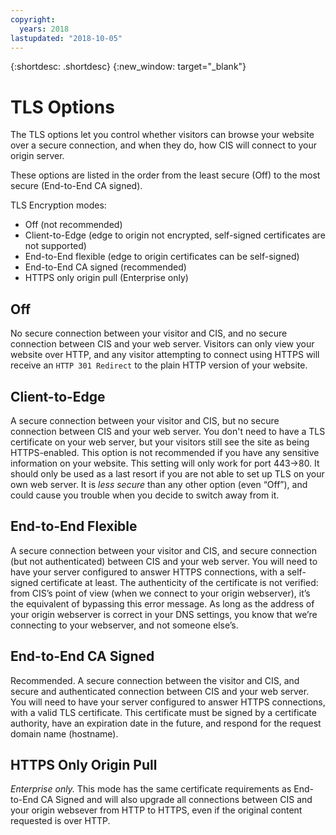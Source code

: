 ```yaml
---
copyright:
  years: 2018
lastupdated: "2018-10-05"
---
```


{:shortdesc: .shortdesc}
{:new_window: target="_blank"}

# TLS Options
The TLS options let you control whether visitors can browse your website over a secure connection, and when they do, how CIS will connect to your origin server.

These options are listed in the order from the least secure (Off) to the most secure (End-to-End CA signed). 

TLS Encryption modes:

 * Off (not recommended)
 * Client-to-Edge (edge to origin not encrypted, self-signed certificates are not supported) 
 * End-to-End flexible (edge to origin certificates can be self-signed) 
 * End-to-End CA signed (recommended)
 * HTTPS only origin pull (Enterprise only)

## Off 
No secure connection between your visitor and CIS, and no secure connection between CIS and your web server. Visitors can only view your website over HTTP, and any visitor attempting to connect using HTTPS will receive an `HTTP 301 Redirect` to the plain HTTP version of your website.

## Client-to-Edge
A secure connection between your visitor and CIS, but no secure connection between CIS and your web server. You don't need to have a TLS certificate on your web server, but your visitors still see the site as being HTTPS-enabled. This option is not recommended if you have any sensitive information on your website. This setting will only work for port 443->80. It should only be used as a last resort if you are not able to set up TLS on your own web server. It is _less secure_ than any other option (even “Off”), and could cause you trouble when you decide to switch away from it.

## End-to-End Flexible
A secure connection between your visitor and CIS, and secure connection (but not authenticated) between CIS and your web server. You will need to have your server configured to answer HTTPS connections, with a self-signed certificate at least. The authenticity of the certificate is not verified: from CIS’s point of view (when we connect to your origin webserver), it’s the equivalent of bypassing this error message. As long as the address of your origin webserver is correct in your DNS settings, you know that we’re connecting to your webserver, and not someone else’s.

## End-to-End CA Signed
Recommended. A secure connection between the visitor and CIS, and secure and authenticated connection between CIS and your web server. You will need to have your server configured to answer HTTPS connections, with a valid TLS certificate. This certificate must be signed by a certificate authority, have an expiration date in the future, and respond for the request domain name (hostname).

## HTTPS Only Origin Pull
*Enterprise only.* This mode has the same certificate requirements as End-to-End CA Signed and will also upgrade all connections between CIS and your origin websever from HTTP to HTTPS, even if the original content requested is over HTTP.
